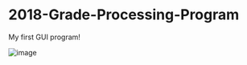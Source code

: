 # 2018-Grade-Processing-Program
My first GUI program!

![image](https://user-images.githubusercontent.com/67571491/86924117-fb4bd800-c169-11ea-81ca-1c52ed7dacdb.png)
